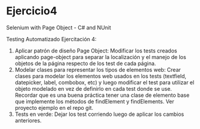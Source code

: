 # Ejercicio4
Selenium with Page Object - C# and NUnit

Testing Automatizado
Ejercitación 4:
1. Aplicar patrón de diseño Page Object: Modificar los tests creados aplicando page-object para separar la localización y el manejo de los objetos de la página respecto de los test de cada página.
2. Modelar clases para representar los tipos de elementos web: Crear clases para modelar los elementos web usados en los tests (textfield, datepicker, label, combobox, etc) y luego modificar el test para utilizar el objeto modelado en vez de definirlo en cada test donde se use. Recordar que es una buena práctica tener una clase de elemento base que implemente los métodos de findElement y findElements. Ver proyecto ejemplo en el repo git.
3. Tests en verde: Dejar los test corriendo luego de aplicar los cambios anteriores.
